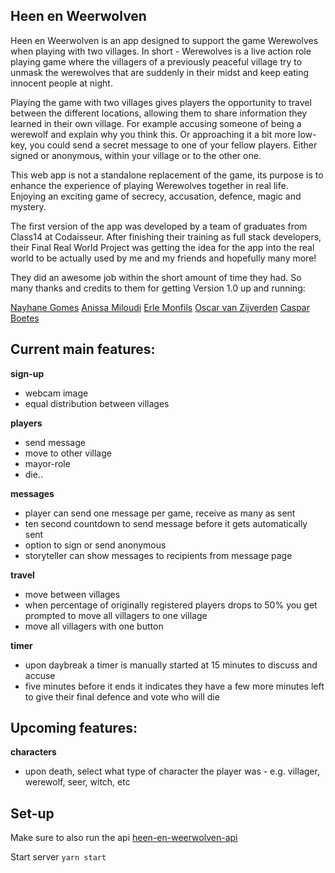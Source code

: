 ## Heen en Weerwolven

Heen en Weerwolven is an app designed to support the game Werewolves when playing with two villages. In short - Werewolves is a live action role playing game where the villagers of a previously peaceful village try to unmask the werewolves that are suddenly in their midst and keep eating innocent people at night.

Playing the game with two villages gives players the opportunity to travel between the different locations, allowing them to share information they learned in their own village. For example accusing someone of being a werewolf and explain why you think this. Or approaching it a bit more low-key, you could send a secret message to one of your fellow players. Either signed or anonymous, within your village or to the other one.

This web app is not a standalone replacement of the game, its purpose is to enhance the experience of playing Werewolves together in real life. Enjoying an exciting game of secrecy, accusation, defence, magic and mystery.

The first version of the app was developed by a team of graduates from Class14 at Codaisseur. After finishing their training as full stack developers, their Final Real World Project was getting the idea for the app into the real world to be actually used by me and my friends and hopefully many more!

They did an awesome job within the short amount of time they had. So many thanks and credits to them for getting Version 1.0 up and running:

[Nayhane Gomes](https://github.com/Nayhane)
[Anissa Miloudi](https://github.com/AMiloudi)
[Erle Monfils](https://github.com/Erlemorgaine)
[Oscar van Zijverden](https://github.com/Schmarfy)
[Caspar Boetes](https://github.com/Casparboetes)

## Current main features:
**sign-up**
  - webcam image
  - equal distribution between villages

**players**
  - send message
  - move to other village
  - mayor-role
  - die..

**messages**
  - player can send one message per game, receive as many as sent
  - ten second countdown to send message before it gets automatically sent
  - option to sign or send anonymous
  - storyteller can show messages to recipients from message page

**travel**
  - move between villages
  - when percentage of originally registered players drops to 50% you get prompted to move all villagers to one village
  - move all villagers with one button

**timer**
  - upon daybreak a timer is manually started at 15 minutes to discuss and accuse
  - five minutes before it ends it indicates they have a few more minutes left to give their final defence and vote who will die

## Upcoming features:
**characters**
  - upon death, select what type of character the player was - e.g. villager, werewolf, seer, witch, etc

## Set-up
Make sure to also run the api [heen-en-weerwolven-api](https://github.com/tanjahennis/heen-en-weerwolven-api)

Start server
```yarn start```
